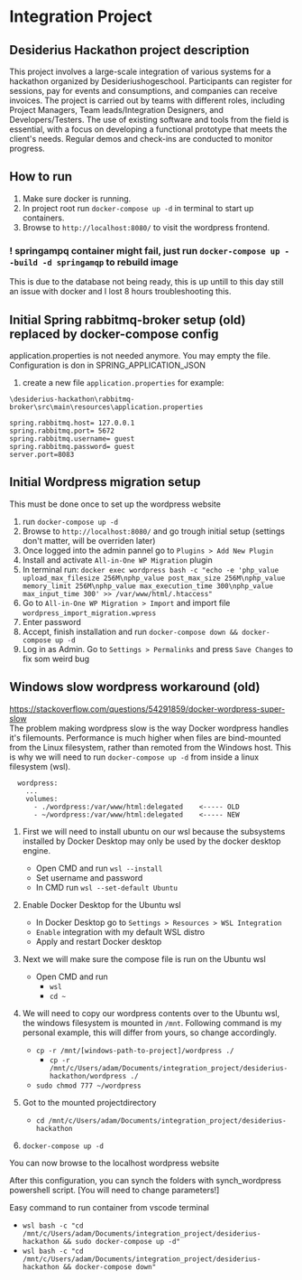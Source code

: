 # Integration Project
## Desiderius Hackathon project description

This project involves a large-scale integration of various systems for a hackathon organized by Desideriushogeschool. Participants can register for sessions, pay for events and consumptions, and companies can receive invoices. The project is carried out by teams with different roles, including Project Managers, Team leads/Integration Designers, and Developers/Testers. The use of existing software and tools from the field is essential, with a focus on developing a functional prototype that meets the client's needs. Regular demos and check-ins are conducted to monitor progress.

## How to run
1. Make sure docker is running.
2. In project root run `docker-compose up -d` in terminal to start up containers.
3. Browse to `http://localhost:8080/` to visit the wordpress frontend.

### ! springampq container might fail, just run `docker-compose up --build -d springamqp` to rebuild image
This is due to the database not being ready, this is up untill to this day still an issue with docker and I lost 8 hours troubleshooting this.

## Initial Spring rabbitmq-broker setup (old) replaced by docker-compose config
application.properties is not needed anymore. You may empty the file. Configuration is don in SPRING_APPLICATION_JSON
1. create a new file `application.properties` for example:  

`\desiderius-hackathon\rabbitmq-broker\src\main\resources\application.properties`  
```
spring.rabbitmq.host= 127.0.0.1
spring.rabbitmq.port= 5672
spring.rabbitmq.username= guest
spring.rabbitmq.password= guest
server.port=8083
```

## Initial Wordpress migration setup
This must be done once to set up the wordpress website

1. run `docker-compose up -d`
2. Browse to `http://localhost:8080/` and go trough initial setup (settings don't matter, will be overriden later)
3. Once logged into the admin pannel go to `Plugins > Add New Plugin`
4. Install and activate `All-in-One WP Migration` plugin
5. In terminal run: `docker exec wordpress bash -c "echo -e 'php_value upload_max_filesize 256M\nphp_value post_max_size 256M\nphp_value memory_limit 256M\nphp_value max_execution_time 300\nphp_value max_input_time 300' >> /var/www/html/.htaccess"`
6. Go to `All-in-One WP Migration > Import` and import file `wordpress_import_migration.wpress`
7. Enter password
8. Accept, finish installation and run `docker-compose down && docker-compose up -d`
9. Log in as Admin. Go to `Settings > Permalinks` and press `Save Changes` to fix som weird bug

## Windows slow wordpress workaround (old)
https://stackoverflow.com/questions/54291859/docker-wordpress-super-slow  
The problem making wordpress slow is the way Docker wordpress handles it's filemounts.
Performance is much higher when files are bind-mounted from the Linux filesystem, rather than remoted from the Windows host. This is why we will need to run `docker-compose up -d` from inside a linux filesystem (wsl).
```
  wordpress:
    ...
    volumes:
      - ./wordpress:/var/www/html:delegated    <----- OLD
      - ~/wordpress:/var/www/html:delegated    <----- NEW
```
1. First we will need to install ubuntu on our wsl because the subsystems installed by Docker Desktop may only be used by the docker desktop engine.
    - Open CMD and run `wsl --install`
    - Set username and password
    - In CMD run `wsl --set-default Ubuntu`

2. Enable Docker Desktop for the Ubuntu wsl
    - In Docker Desktop go to `Settings > Resources > WSL Integration`
    - `Enable` integration with my default WSL distro
    - Apply and restart Docker desktop

3. Next we will make sure the compose file is run on the Ubuntu wsl
    - Open CMD and run
        - `wsl`
        - `cd ~`

4. We will need to copy our wordpress contents over to the Ubuntu wsl, the windows filesystem is mounted in `/mnt`. Following command is my personal example, this will differ from yours, so change accordingly.
    - `cp -r /mnt/[windows-path-to-project]/wordpress ./`
        - `cp -r /mnt/c/Users/adam/Documents/integration_project/desiderius-hackathon/wordpress ./`
    - `sudo chmod 777 ~/wordpress`

5. Got to the mounted projectdirectory
    - `cd /mnt/c/Users/adam/Documents/integration_project/desiderius-hackathon`
6. `docker-compose up -d`

You can now browse to the localhost wordpress website  

After this configuration, you can synch the folders with synch_wordpress powershell script. [You will need to change parameters!]

Easy command to run container from vscode terminal  
- `wsl bash -c "cd /mnt/c/Users/adam/Documents/integration_project/desiderius-hackathon && sudo docker-compose up -d"`  
- `wsl bash -c "cd /mnt/c/Users/adam/Documents/integration_project/desiderius-hackathon && docker-compose down"`

